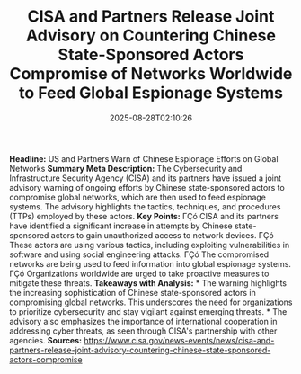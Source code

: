 ﻿---
title: "CISA and Partners Release Joint Advisory on Countering Chinese State-Sponsored Actors Compromise of Networks Worldwide to Feed Global Espionage Systems"
date: "2025-08-28T02:10:26"
category: "Markets"
summary: ""
slug: "cisa and partners release joint advisory on countering chine"
source_urls:
  - "https://www.cisa.gov/news-events/news/cisa-and-partners-release-joint-advisory-countering-chinese-state-sponsored-actors-compromise"
seo:
  title: "CISA and Partners Release Joint Advisory on Countering Chinese State-Sponsored Actors Compromise of Networks Worldwide to Feed Global Espionage Systems | Hash n Hedge"
  description: ""
  keywords: ["news", "markets", "brief"]
---
**Headline:** US and Partners Warn of Chinese Espionage Efforts on Global Networks  **Summary Meta Description:** The Cybersecurity and Infrastructure Security Agency (CISA) and its partners have issued a joint advisory warning of ongoing efforts by Chinese state-sponsored actors to compromise global networks, which are then used to feed espionage systems. The advisory highlights the tactics, techniques, and procedures (TTPs) employed by these actors.  **Key Points:**  ΓÇó CISA and its partners have identified a significant increase in attempts by Chinese state-sponsored actors to gain unauthorized access to network devices. ΓÇó These actors are using various tactics, including exploiting vulnerabilities in software and using social engineering attacks. ΓÇó The compromised networks are being used to feed information into global espionage systems. ΓÇó Organizations worldwide are urged to take proactive measures to mitigate these threats.  **Takeaways with Analysis:**  * The warning highlights the increasing sophistication of Chinese state-sponsored actors in compromising global networks. This underscores the need for organizations to prioritize cybersecurity and stay vigilant against emerging threats. * The advisory also emphasizes the importance of international cooperation in addressing cyber threats, as seen through CISA's partnership with other agencies.  **Sources:** https://www.cisa.gov/news-events/news/cisa-and-partners-release-joint-advisory-countering-chinese-state-sponsored-actors-compromise 
